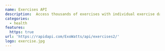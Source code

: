 ```yaml
---
name: Exercises API 
description:  Access thousands of exercises with individual exercise data and animated demonstrations 
categories:
  - health
features:
  https: true
url: 'https://rapidapi.com/ExoWatts/api/exercises2/'
logo: exercise.jpg
---
```


